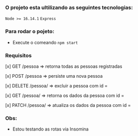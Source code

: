 ### O projeto esta ultilizando as seguintes tecnologias:

`Node >= 16.14.1`
`Express`

### Para rodar o pojeto:

- Execute o comeando `npm start`

### Requisitos

[x] GET /pessoa => retorna todas as pessoas registradas

[x] POST /pessoa => persiste uma nova pessoa

[x] DELETE /pessoa/<id> => excluir a pessoa com id = <id>

[x] GET /pessoa/<id> => retorna os dados da pessoa com id = <id>

[x] PATCH /pessoa/<id> => atualiza os dados da pessoa com id = <id>

### Obs:
- Estou testando as rotas via Insomina
